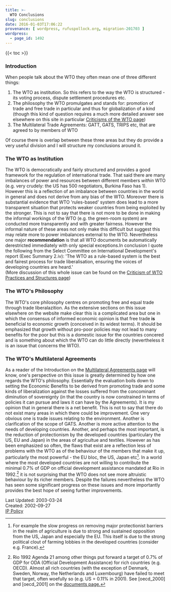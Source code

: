 ```yaml
---
title: >-
  WTO Conclusions
slug: conclusions
date: 2016-01-03T17:06:22
provenance: [ wordpress, rufuspollock.org, migration-201703 ]
wordpress:
  - page_id: 1492
---
```


{{< toc >}}

### Introduction

When people talk about the WTO they often mean one of three different things:

1.  The WTO as institution. So this refers to the way the WTO is structured - its voting process, dispute settlement procedures etc.
2.  The philosophy the WTO promulgates and stands for: promotion of trade and free trade in particular and thus for globalization of a kind (though this kind of question requires a much more detailed answer see elsewhere on this site in particular [Criticisms of the WTO page](/wto/criticisms/))
3.  The Multilateral Trade Agreements: GATT, GATS, TRIPS etc, that are agreed to by members of WTO

Of course there is overlap between these three areas but they do provide a very useful division and I will structure my conclusions around it.

### The WTO as Institution

The WTO is democratically and fairly structured and provides a good framework for the regulation of international trade. That said there are many imbalances of power and resources between different members _within_ WTO (e.g. very crudely: the US has 500 negotiators, Burkina Faso has 1). However this is a reflection of an imbalance between countries in the world in general and does not derive from any bias of the WTO. Moreover there is substantial evidence that WTO 'rules-based' system does lead to a more transparent situation that protects weaker countries from being exploited by the stronger. This is not to say that there is not more to be done in making the informal workings of the WTO (e.g. the green-room system) are conducted more transparently and with greater fairness. However the informal nature of these areas not only make this difficult but suggest this may relate more to power imbalances external to the WTO. Nevertheless one major **recommendation** is that all WTO documents be automatically derestricted immediately with only special exceptions.In conclusion I quote the following from the Select Committee on International Development's report (Exec Summary 2.iv): 'The WTO as a rule-based system is the best and fairest process for trade liberalisation, ensuring the voices of developing countries are heard.'  
(More discussion of this whole issue can be found on the [Criticism of WTO Practices and Structures page](/wto/criticism-of-wto-practices-and-structures/))

### The WTO's Philosophy

The WTO's core philosophy centres on promoting free and equal trade through trade liberalazition. As the extensive sections on this issue elsewhere on the website make clear this is a complicated area but one in which the consensus of informed economic opinion is that free trade **is** beneficial to economic growth (conceived in its widest terms). It should be emphasized that growth without pro-poor policies may not lead to many benefits for the poor but this is a domestic issue for the countries concered and is something about which the WTO can do little directly (nevertheless it is an issue that concerns the WTO).

### The WTO's Multilateral Agreements

As a reader of the Introduction on the [Multilateral Agreements page](/wto/multilateral-agreements/) will know, one's perspective on this issue is greatly determined by how one regards the WTO's philosophy. Essentially the evaluation boils down to setting the Economic Benefits to be derived from promoting trade and some kinds of liberalization against the losses suffered from the concominant diminution of sovereignty (in that the country is now constrained in terms of policies it can pursue and laws it can have by the Agreements). It is my opinion that in general there is a net benefit. This is not to say that there do not exist many areas in which there could be improvement. One very obvious one is trade issues relating to the environment. Another is clarification of the scope of GATS. Another is more active attention to the needs of developing countries. Another, and perhaps the most important, is the reduction of protectionism by the developed countries (particulary the US, EU and Japan) in the areas of agricultue and textiles. However as has been emphasized so often, the flaws that exist are a reflection less of problems with the WTO as of the behaviour of the members that make it up, particularly the most powerful - the EU bloc, the US, Japan etc[^1]. In a world where the most developed countries are not willing to contribute the minimal 0.7% of GDP on official development assistance mandated at Rio in 1992.[^2] it is not surprising that the WTO does not see more altruistic behaviour by its richer members. Despite the failures nevertheless the WTO has seen some significant progress on these issues and more importantly provides the best hope of seeing further improvements.



[^1]: For example the slow progress on removing major protectionist barriers in the realm of agriculture is due to strong and sustained opposition from the US, Japan and especially the EU. This itself is due to the strong political clout of farming lobbies in the developed countries (consider e.g. France).

[^2]: Rio 1992 Agenda 21 among other things put forward a target of 0.7% of GDP for ODA (Official Development Assistance) for rich countries (e.g. OECD). Almost all rich countries (with the exception of Denmark, Sweden, Norway, the Netherlands and Luxembourg) have failed to meet that target, often woefully so (e.g. US = 0.11% in 2001). See [oecd_2000] and [oecd_2001] on the [documents page.](/wto/docs/)



Last Updated: 2003-03-24  
Created: 2002-09-27  
[IP Policy](/copying/)

